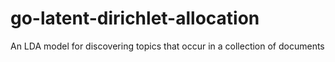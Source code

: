 # go-latent-dirichlet-allocation
An LDA model for discovering topics that occur in a collection of documents
